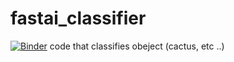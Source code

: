 # fastai_classifier
[![Binder](https://mybinder.org/badge_logo.svg)](https://mybinder.org/v2/gh/dlwjddms/fastai_classifier/HEAD?urlpath=/voila/render/garden.ipynb)
code that classifies obeject (cactus, etc ..)
